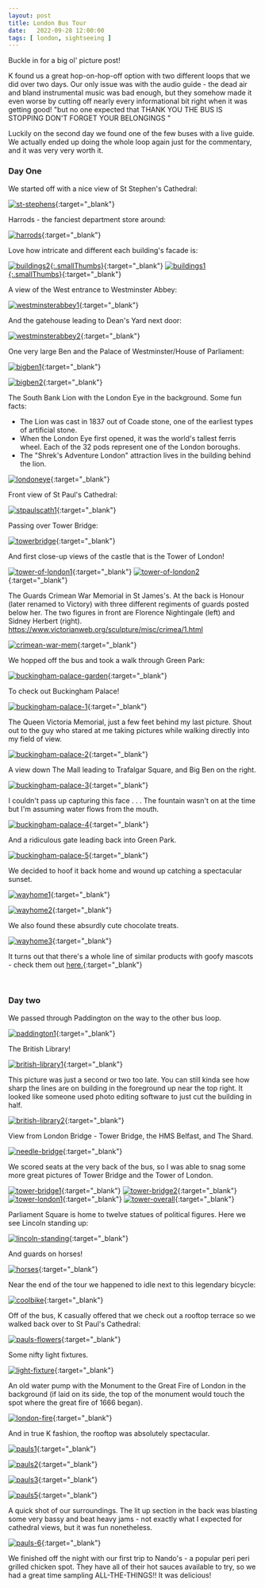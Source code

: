 ```yaml
---
layout: post
title: London Bus Tour
date:   2022-09-28 12:00:00
tags: [ london, sightseeing ]
---
```


Buckle in for a big ol' picture post!

K found us a great hop-on-hop-off option with two different loops that we did over two days. Our only issue was with the audio guide - the dead air and bland instrumental music was bad enough, but they somehow made it even worse by cutting off nearly every informational bit right when it was getting good!
"but no one expected that THANK YOU THE BUS IS STOPPING DON'T FORGET YOUR BELONGINGS <silence>"

Luckily on the second day we found one of the few buses with a live guide. We actually ended up doing the whole loop again just for the commentary, and it was very very worth it.

### Day One

We started off with a nice view of St Stephen's Cathedral:

[![st-stephens][st-stephens_image_resized]][st-stephens_image]{:target="_blank"}

Harrods - the fanciest department store around:

[![harrods][harrods_image_resized]][harrods_image]{:target="_blank"}

Love how intricate and different each building's facade is:

[![buildings2][buildings2_image_resized]{:.smallThumbs}][buildings2_image]{:target="_blank"}
[![buildings1][buildings1_image_resized]{:.smallThumbs}][buildings1_image]{:target="_blank"}

A view of the West entrance to Westminster Abbey:

[![westminsterabbey1][westminsterabbey1_image_resized]][westminsterabbey1_image]{:target="_blank"}

And the gatehouse leading to Dean's Yard next door:

[![westminsterabbey2][westminsterabbey2_image_resized]][westminsterabbey2_image]{:target="_blank"}

One very large Ben and the Palace of Westminster/House of Parliament:

[![bigben1][bigben1_image_resized]][bigben1_image]{:target="_blank"}

[![bigben2][bigben2_image_resized]][bigben2_image]{:target="_blank"}

The South Bank Lion with the London Eye in the background. 
Some fun facts: 
+ The Lion was cast in 1837 out of Coade stone, one of the earliest types of artificial stone. 
+ When the London Eye first opened, it was the world's tallest ferris wheel. Each of the 32 pods represent one of the London boroughs.
+ The "Shrek's Adventure London" attraction lives in the building behind the lion.

[![londoneye][londoneye_image_resized]][londoneye_image]{:target="_blank"}

Front view of St Paul's Cathedral:

[![stpaulscath1][stpaulscath1_image_resized]][stpaulscath1_image]{:target="_blank"}

Passing over Tower Bridge: 

[![towerbridge][towerbridge_image_resized]][towerbridge_image]{:target="_blank"}

And first close-up views of the castle that is the Tower of London!

[![tower-of-london1][tower-of-london1_image_resized]][tower-of-london1_image]{:target="_blank"}
[![tower-of-london2][tower-of-london2_image_resized]][tower-of-london2_image]{:target="_blank"}

The Guards Crimean War Memorial in St James's. At the back is Honour (later renamed to Victory) with three different regiments of guards posted below her. The two figures in front are Florence Nightingale (left) and Sidney Herbert (right). 
https://www.victorianweb.org/sculpture/misc/crimea/1.html

[![crimean-war-mem][crimean-war-mem_image_resized]][crimean-war-mem_image]{:target="_blank"}

We hopped off the bus and took a walk through Green Park:

[![buckingham-palace-garden][buckingham-palace-garden_image_resized]][buckingham-palace-garden_image]{:target="_blank"}

To check out Buckingham Palace!

[![buckingham-palace-1][buckingham-palace-1_image_resized]][buckingham-palace-1_image]{:target="_blank"}

The Queen Victoria Memorial, just a few feet behind my last picture. Shout out to the guy who stared at me taking pictures while walking directly into my field of view.

[![buckingham-palace-2][buckingham-palace-2_image_resized]][buckingham-palace-2_image]{:target="_blank"}

A view down The Mall leading to Trafalgar Square, and Big Ben on the right.

[![buckingham-palace-3][buckingham-palace-3_image_resized]][buckingham-palace-3_image]{:target="_blank"}

I couldn't pass up capturing this face . . . The fountain wasn't on at the time but I'm assuming water flows from the mouth. 

[![buckingham-palace-4][buckingham-palace-4_image_resized]][buckingham-palace-4_image]{:target="_blank"}

And a ridiculous gate leading back into Green Park.

[![buckingham-palace-5][buckingham-palace-5_image_resized]][buckingham-palace-5_image]{:target="_blank"}


We decided to hoof it back home and wound up catching a spectacular sunset.

[![wayhome1][wayhome1_image_resized]][wayhome1_image]{:target="_blank"}

[![wayhome2][wayhome2_image_resized]][wayhome2_image]{:target="_blank"}

We also found these absurdly cute chocolate treats. 

[![wayhome3][wayhome3_image_resized]][wayhome3_image]{:target="_blank"}

It turns out that there's a whole line of similar products with goofy mascots - check them out [here.](https://www.waitrose.com/ecom/shop/browse/groceries/waitrose_brands/heston_from_waitrose){:target="_blank"}

<br>
  
### Day two

We passed through Paddington on the way to the other bus loop.

[![paddington1][paddington1_image_resized]][paddington1_image]{:target="_blank"}

The British Library!

[![british-library1][british-library1_image_resized]][british-library1_image]{:target="_blank"}

This picture was just a second or two too late. You can still kinda see how sharp the lines are on building in the foreground up near the top right. It looked like someone used photo editing software to just cut the building in half.

[![british-library2][british-library2_image_resized]][british-library2_image]{:target="_blank"}

View from London Bridge - Tower Bridge, the HMS Belfast, and The Shard. 

[![needle-bridge][needle-bridge_image_resized]][needle-bridge_image]{:target="_blank"}

We scored seats at the very back of the bus, so I was able to snag some more great pictures of Tower Bridge and the Tower of London.

[![tower-bridge1][tower-bridge1_image_resized]][tower-bridge1_image]{:target="_blank"}
[![tower-bridge2][tower-bridge2_image_resized]][tower-bridge2_image]{:target="_blank"}
[![tower-london1][tower-london1_image_resized]][tower-london1_image]{:target="_blank"}
[![tower-overall][tower-overall_image_resized]][tower-overall_image]{:target="_blank"}

Parliament Square is home to twelve statues of political figures. Here we see Lincoln standing up:

[![lincoln-standing][lincoln-standing_image_resized]][lincoln-standing_image]{:target="_blank"}

And guards on horses!

[![horses][horses_image_resized]][horses_image]{:target="_blank"}

Near the end of the tour we happened to idle next to this legendary bicycle:

[![coolbike][coolbike_image_resized]][coolbike_image]{:target="_blank"}

Off of the bus, K casually offered that we check out a rooftop terrace so we walked back over to St Paul's Cathedral:

[![pauls-flowers][pauls-flowers_image_resized]][pauls-flowers_image]{:target="_blank"}

Some nifty light fixtures.

[![light-fixture][light-fixture_image_resized]][light-fixture_image]{:target="_blank"}

An old water pump with the Monument to the Great Fire of London in the background (if laid on its side, the top of the monument would touch the spot where the great fire of 1666 began).

[![london-fire][london-fire_image_resized]][london-fire_image]{:target="_blank"}

And in true K fashion, the rooftop was absolutely spectacular. 

[![pauls1][pauls1_image_resized]][pauls1_image]{:target="_blank"}

[![pauls2][pauls2_image_resized]][pauls2_image]{:target="_blank"}

[![pauls3][pauls3_image_resized]][pauls3_image]{:target="_blank"}

[![pauls5][pauls5_image_resized]][pauls5_image]{:target="_blank"}

A quick shot of our surroundings. The lit up section in the back was blasting some very bassy and beat heavy jams - not exactly what I expected for cathedral views, but it was fun nonetheless.

[![pauls-6][pauls-6_image_resized]][pauls-6_image]{:target="_blank"}

We finished off the night with our first trip to Nando's - a popular peri peri grilled chicken spot. They have all of their hot sauces available to try, so we had a great time sampling ALL-THE-THINGS!! It was delicious!



































































[st-stephens_image_resized]: https://filedn.com/laDhrvFbMCaQeUUeqc8SpMB/2022-09-28/output/resize_20220928_132416_st-stephens.jpg
[st-stephens_image]: https://filedn.com/laDhrvFbMCaQeUUeqc8SpMB/2022-09-28/20220928_132416_st-stephens.jpg

[harrods_image_resized]: https://filedn.com/laDhrvFbMCaQeUUeqc8SpMB/2022-09-28/output/resize_20220928_133512_harrods.jpg
[harrods_image]: https://filedn.com/laDhrvFbMCaQeUUeqc8SpMB/2022-09-28/20220928_133512_harrods.jpg

[buildings1_image_resized]: https://filedn.com/laDhrvFbMCaQeUUeqc8SpMB/2022-09-28/output/resize_20220928_133908_buildings1.jpg
[buildings1_image]: https://filedn.com/laDhrvFbMCaQeUUeqc8SpMB/2022-09-28/20220928_133908_buildings1.jpg

[buildings2_image_resized]: https://filedn.com/laDhrvFbMCaQeUUeqc8SpMB/2022-09-28/output/resize_20220928_133929_buildings2.jpg
[buildings2_image]: https://filedn.com/laDhrvFbMCaQeUUeqc8SpMB/2022-09-28/20220928_133929_buildings2.jpg

[westminsterabbey1_image_resized]: https://filedn.com/laDhrvFbMCaQeUUeqc8SpMB/2022-09-28/output/resize_20220928_142659_westminsterabbey1.jpg
[westminsterabbey1_image]: https://filedn.com/laDhrvFbMCaQeUUeqc8SpMB/2022-09-28/20220928_142659_westminsterabbey1.jpg

[westminsterabbey2_image_resized]: https://filedn.com/laDhrvFbMCaQeUUeqc8SpMB/2022-09-28/output/resize_20220928_142719_westminsterabbey2.jpg
[westminsterabbey2_image]: https://filedn.com/laDhrvFbMCaQeUUeqc8SpMB/2022-09-28/20220928_142719_westminsterabbey2.jpg

[bigben1_image_resized]: https://filedn.com/laDhrvFbMCaQeUUeqc8SpMB/2022-09-28/output/resize_20220928_143205_bigben1.jpg
[bigben1_image]: https://filedn.com/laDhrvFbMCaQeUUeqc8SpMB/2022-09-28/20220928_143205_bigben1.jpg

[londoneye_image_resized]: https://filedn.com/laDhrvFbMCaQeUUeqc8SpMB/2022-09-28/output/resize_20220928_143300_londoneye.jpg
[londoneye_image]: https://filedn.com/laDhrvFbMCaQeUUeqc8SpMB/2022-09-28/20220928_143300_londoneye.jpg

[bigben2_image_resized]: https://filedn.com/laDhrvFbMCaQeUUeqc8SpMB/2022-09-28/output/resize_20220928_143318_bigben2.jpg
[bigben2_image]: https://filedn.com/laDhrvFbMCaQeUUeqc8SpMB/2022-09-28/20220928_143318_bigben2.jpg

[stpaulscath1_image_resized]: https://filedn.com/laDhrvFbMCaQeUUeqc8SpMB/2022-09-28/output/resize_20220928_150850_stpaulscath1.jpg
[stpaulscath1_image]: https://filedn.com/laDhrvFbMCaQeUUeqc8SpMB/2022-09-28/20220928_150850_stpaulscath1.jpg

[towerbridge_image_resized]: https://filedn.com/laDhrvFbMCaQeUUeqc8SpMB/2022-09-28/output/resize_20220928_153207_towerbridge.jpg
[towerbridge_image]: https://filedn.com/laDhrvFbMCaQeUUeqc8SpMB/2022-09-28/20220928_153207_towerbridge.jpg

[tower-of-london1_image_resized]: https://filedn.com/laDhrvFbMCaQeUUeqc8SpMB/2022-09-28/output/resize_20220928_153221_tower-of-london1.jpg
[tower-of-london1_image]: https://filedn.com/laDhrvFbMCaQeUUeqc8SpMB/2022-09-28/20220928_153221_tower-of-london1.jpg

[tower-of-london2_image_resized]: https://filedn.com/laDhrvFbMCaQeUUeqc8SpMB/2022-09-28/output/resize_20220928_153345_tower-of-london2.jpg
[tower-of-london2_image]: https://filedn.com/laDhrvFbMCaQeUUeqc8SpMB/2022-09-28/20220928_153345_tower-of-london2.jpg

[crimean-war-mem_image_resized]: https://filedn.com/laDhrvFbMCaQeUUeqc8SpMB/2022-09-28/output/resize_20220928_160026_crimean-war-mem.jpg
[crimean-war-mem_image]: https://filedn.com/laDhrvFbMCaQeUUeqc8SpMB/2022-09-28/20220928_160026_crimean-war-mem.jpg

[buckingham-palace-garden_image_resized]: https://filedn.com/laDhrvFbMCaQeUUeqc8SpMB/2022-09-28/output/resize_20220928_162644_buckingham-palace-garden.jpg
[buckingham-palace-garden_image]: https://filedn.com/laDhrvFbMCaQeUUeqc8SpMB/2022-09-28/20220928_162644_buckingham-palace-garden.jpg

[buckingham-palace-1_image_resized]: https://filedn.com/laDhrvFbMCaQeUUeqc8SpMB/2022-09-28/output/resize_20220928_163833_buckingham-palace-1.jpg
[buckingham-palace-1_image]: https://filedn.com/laDhrvFbMCaQeUUeqc8SpMB/2022-09-28/20220928_163833_buckingham-palace-1.jpg

[buckingham-palace-2_image_resized]: https://filedn.com/laDhrvFbMCaQeUUeqc8SpMB/2022-09-28/output/resize_20220928_164259_buckingham-palace-2.jpg
[buckingham-palace-2_image]: https://filedn.com/laDhrvFbMCaQeUUeqc8SpMB/2022-09-28/20220928_164259_buckingham-palace-2.jpg

[buckingham-palace-3_image_resized]: https://filedn.com/laDhrvFbMCaQeUUeqc8SpMB/2022-09-28/output/resize_20220928_164505_buckingham-palace-3.jpg
[buckingham-palace-3_image]: https://filedn.com/laDhrvFbMCaQeUUeqc8SpMB/2022-09-28/20220928_164505_buckingham-palace-3.jpg

[buckingham-palace-4_image_resized]: https://filedn.com/laDhrvFbMCaQeUUeqc8SpMB/2022-09-28/output/resize_20220928_164953_buckingham-palace-4.jpg
[buckingham-palace-4_image]: https://filedn.com/laDhrvFbMCaQeUUeqc8SpMB/2022-09-28/20220928_164953_buckingham-palace-4.jpg

[buckingham-palace-5_image_resized]: https://filedn.com/laDhrvFbMCaQeUUeqc8SpMB/2022-09-28/output/resize_20220928_165628_buckingham-palace-5.jpg
[buckingham-palace-5_image]: https://filedn.com/laDhrvFbMCaQeUUeqc8SpMB/2022-09-28/20220928_165628_buckingham-palace-5.jpg

[wayhome1_image_resized]: https://filedn.com/laDhrvFbMCaQeUUeqc8SpMB/2022-09-28/output/resize_20220928_183039_wayhome1.jpg
[wayhome1_image]: https://filedn.com/laDhrvFbMCaQeUUeqc8SpMB/2022-09-28/20220928_183039_wayhome1.jpg

[wayhome2_image_resized]: https://filedn.com/laDhrvFbMCaQeUUeqc8SpMB/2022-09-28/output/resize_20220928_185036_wayhome2.jpg
[wayhome2_image]: https://filedn.com/laDhrvFbMCaQeUUeqc8SpMB/2022-09-28/20220928_185036_wayhome2.jpg

[wayhome3_image_resized]: https://filedn.com/laDhrvFbMCaQeUUeqc8SpMB/2022-09-28/output/resize_20220928_192845_wayhome3.jpg
[wayhome3_image]: https://filedn.com/laDhrvFbMCaQeUUeqc8SpMB/2022-09-28/20220928_192845_wayhome3.jpg

[paddington1_image_resized]: https://filedn.com/laDhrvFbMCaQeUUeqc8SpMB/2022-09-29/output/resize_20220929_121855_paddington1.jpg
[paddington1_image]: https://filedn.com/laDhrvFbMCaQeUUeqc8SpMB/2022-09-29/20220929_121855_paddington1.jpg

[british-library1_image_resized]: https://filedn.com/laDhrvFbMCaQeUUeqc8SpMB/2022-09-29/output/resize_20220929_125310_british-library1.jpg
[british-library1_image]: https://filedn.com/laDhrvFbMCaQeUUeqc8SpMB/2022-09-29/20220929_125310_british-library1.jpg

[british-library2_image_resized]: https://filedn.com/laDhrvFbMCaQeUUeqc8SpMB/2022-09-29/output/resize_20220929_131420_british-library2.jpg
[british-library2_image]: https://filedn.com/laDhrvFbMCaQeUUeqc8SpMB/2022-09-29/20220929_131420_british-library2.jpg

[needle-bridge_image_resized]: https://filedn.com/laDhrvFbMCaQeUUeqc8SpMB/2022-09-29/output/resize_20220929_143550_needle-bridge.jpg
[needle-bridge_image]: https://filedn.com/laDhrvFbMCaQeUUeqc8SpMB/2022-09-29/20220929_143550_needle-bridge.jpg

[tower-bridge1_image_resized]: https://filedn.com/laDhrvFbMCaQeUUeqc8SpMB/2022-09-29/output/resize_20220929_145100_tower-bridge1.jpg
[tower-bridge1_image]: https://filedn.com/laDhrvFbMCaQeUUeqc8SpMB/2022-09-29/20220929_145100_tower-bridge1.jpg

[tower-bridge2_image_resized]: https://filedn.com/laDhrvFbMCaQeUUeqc8SpMB/2022-09-29/output/resize_20220929_145125_tower-bridge2.jpg
[tower-bridge2_image]: https://filedn.com/laDhrvFbMCaQeUUeqc8SpMB/2022-09-29/20220929_145125_tower-bridge2.jpg

[tower-london1_image_resized]: https://filedn.com/laDhrvFbMCaQeUUeqc8SpMB/2022-09-29/output/resize_20220929_145154_tower-london1.jpg
[tower-london1_image]: https://filedn.com/laDhrvFbMCaQeUUeqc8SpMB/2022-09-29/20220929_145154_tower-london1.jpg

[tower-overall_image_resized]: https://filedn.com/laDhrvFbMCaQeUUeqc8SpMB/2022-09-29/output/resize_20220929_145241_tower-overall.jpg
[tower-overall_image]: https://filedn.com/laDhrvFbMCaQeUUeqc8SpMB/2022-09-29/20220929_145241_tower-overall.jpg

[lincoln-standing_image_resized]: https://filedn.com/laDhrvFbMCaQeUUeqc8SpMB/2022-09-29/output/resize_20220929_151517_lincoln-standing.jpg
[lincoln-standing_image]: https://filedn.com/laDhrvFbMCaQeUUeqc8SpMB/2022-09-29/20220929_151517_lincoln-standing.jpg

[horses_image_resized]: https://filedn.com/laDhrvFbMCaQeUUeqc8SpMB/2022-09-29/output/resize_20220929_151753_horses.jpg
[horses_image]: https://filedn.com/laDhrvFbMCaQeUUeqc8SpMB/2022-09-29/20220929_151753_horses.jpg

[coolbike_image_resized]: https://filedn.com/laDhrvFbMCaQeUUeqc8SpMB/2022-09-29/output/resize_20220929_153025_coolbike.jpg
[coolbike_image]: https://filedn.com/laDhrvFbMCaQeUUeqc8SpMB/2022-09-29/20220929_153025_coolbike.jpg

[pauls1_image_resized]: https://filedn.com/laDhrvFbMCaQeUUeqc8SpMB/2022-09-29/output/resize_20220929_165629_pauls1.jpg
[pauls1_image]: https://filedn.com/laDhrvFbMCaQeUUeqc8SpMB/2022-09-29/20220929_165629_pauls1.jpg

[pauls-flowers_image_resized]: https://filedn.com/laDhrvFbMCaQeUUeqc8SpMB/2022-09-29/output/resize_20220929_171425_pauls-flowers.jpg
[pauls-flowers_image]: https://filedn.com/laDhrvFbMCaQeUUeqc8SpMB/2022-09-29/20220929_171425_pauls-flowers.jpg

[light-fixture_image_resized]: https://filedn.com/laDhrvFbMCaQeUUeqc8SpMB/2022-09-29/output/resize_20220929_172146_light-fixture.jpg
[light-fixture_image]: https://filedn.com/laDhrvFbMCaQeUUeqc8SpMB/2022-09-29/20220929_172146_light-fixture.jpg

[london-fire_image_resized]: https://filedn.com/laDhrvFbMCaQeUUeqc8SpMB/2022-09-29/output/resize_20220929_172300_london-fire.jpg
[london-fire_image]: https://filedn.com/laDhrvFbMCaQeUUeqc8SpMB/2022-09-29/20220929_172300_london-fire.jpg

[pauls2_image_resized]: https://filedn.com/laDhrvFbMCaQeUUeqc8SpMB/2022-09-29/output/resize_20220929_182647_pauls2.jpg
[pauls2_image]: https://filedn.com/laDhrvFbMCaQeUUeqc8SpMB/2022-09-29/20220929_182647_pauls2.jpg

[pauls3_image_resized]: https://filedn.com/laDhrvFbMCaQeUUeqc8SpMB/2022-09-29/output/resize_20220929_182731_pauls3.jpg
[pauls3_image]: https://filedn.com/laDhrvFbMCaQeUUeqc8SpMB/2022-09-29/20220929_182731_pauls3.jpg

[pauls4_image_resized]: https://filedn.com/laDhrvFbMCaQeUUeqc8SpMB/2022-09-29/output/resize_20220929_190711_pauls4.jpg
[pauls4_image]: https://filedn.com/laDhrvFbMCaQeUUeqc8SpMB/2022-09-29/20220929_190711_pauls4.jpg

[pauls5_image_resized]: https://filedn.com/laDhrvFbMCaQeUUeqc8SpMB/2022-09-29/output/resize_20220929_190726_pauls5.jpg
[pauls5_image]: https://filedn.com/laDhrvFbMCaQeUUeqc8SpMB/2022-09-29/20220929_190726_pauls5.jpg

[pauls-6_image_resized]: https://filedn.com/laDhrvFbMCaQeUUeqc8SpMB/2022-09-29/output/resize_20220929_190847_pauls-6.jpg
[pauls-6_image]: https://filedn.com/laDhrvFbMCaQeUUeqc8SpMB/2022-09-29/20220929_190847_pauls-6.jpg





